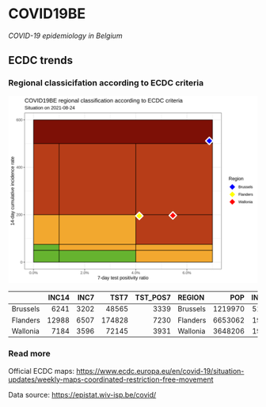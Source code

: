 
# COVID19BE

*COVID-19 epidemiology in Belgium*

## ECDC trends

### Regional classicifation according to ECDC criteria

![](COVID9BE-ecdc-trend.png)

|          | INC14 | INC7 |   TST7 | TST\_POS7 | REGION   |     POP | INC14\_RT |       PR7 |        GR |
| :------- | ----: | ---: | -----: | --------: | :------- | ------: | --------: | --------: | --------: |
| Brussels |  6241 | 3202 |  48565 |      3339 | Brussels | 1219970 |  511.5700 | 0.0687532 | 0.0536361 |
| Flanders | 12988 | 6507 | 174828 |      7230 | Flanders | 6653062 |  195.2184 | 0.0413549 | 0.0040117 |
| Wallonia |  7184 | 3596 |  72145 |      3931 | Wallonia | 3648206 |  196.9187 | 0.0544875 | 0.0022297 |

### Read more

Official ECDC maps:
<https://www.ecdc.europa.eu/en/covid-19/situation-updates/weekly-maps-coordinated-restriction-free-movement>

Data source: <https://epistat.wiv-isp.be/covid/>
